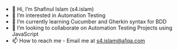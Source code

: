 - 👋 Hi, I’m Shafinul Islam (s4.islam)
- 👀 I’m interested in Automation Testing
- 🌱 I’m currently learning Cucumber and Gherkin syntax for BDD
- 💞️ I’m looking to collaborate on Automation Testing Projects using JavaScript
- 📫 How to reach me - Email me at s4.islam@a1qa.com

<!---
s4-islam/s4-islam is a ✨ special ✨ repository because its `README.md` (this file) appears on your GitHub profile.
You can click the Preview link to take a look at your changes.
--->
